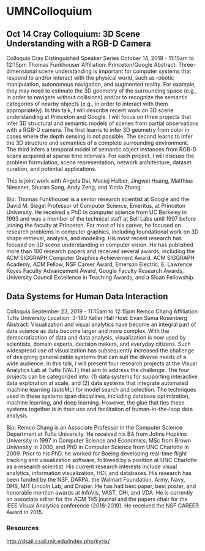 # UMNColloquium

## Oct 14	Cray Colloquium: 3D Scene Understanding with a RGB-D Camera
Colloquia
Cray Distinguished Speaker Series
October 14, 2019 - 11:15am to 12:15pm
Thomas Funkhouser
Affiliation: 
Princeton/Google
Abstract: Three-dimensional scene understanding is important for computer systems
that respond to and/or interact with the physical world, such as robotic
manipulation, autonomous navigation, and augmented reality.  For
example, they may need to estimate the 3D geometry of the surrounding
space (e.g., in order to navigate without collisions) and/or to
recognize the semantic categories of nearby objects (e.g., in order to
interact with them appropriately).   In this talk, I will describe
recent work on 3D scene understanding at Princeton and Google.   I will
focus on three projects that infer 3D structural and semantic models of
scenes from partial observations with a RGB-D camera.   The first learns
to infer 3D geometry from color in cases where the depth sensing is not
possible.  The second learns to infer the 3D structure and semantics of
a complete surrounding environment.  The third infers a temporal model
of semantic object instances from RGB-D scans acquired at sparse time
intervals.   For each project, I will discuss the problem formulation,
scene representation, network architecture, dataset curation, and
potential applications.

This is joint work with Angela Dai, Maciej Halber, Jingwei Huang,
Matthias Niessner, Shuran Song, Andy Zeng, and Yinda Zhang.


Bio: Thomas Funkhouser is a senior research scientist at Google and the David
M. Siegel Professor of Computer Science, Emeritus, at Princeton
University.  He received a PhD in computer science from UC Berkeley in
1993 and was a member of the technical staff at Bell Labs until 1997
before joining the faculty at Princeton.  For most of his career, he
focused on research problems in computer graphics, including
foundational work on 3D shape retrieval, analysis, and modeling.   His
most recent research has focused on 3D scene understanding in computer
vision.   He has published more than 100 research papers and received
several awards, including the ACM SIGGRAPH Computer Graphics Achievement
Award, ACM SIGGRAPH Academy, ACM Fellow, NSF Career Award, Emerson
Electric, E. Lawrence Keyes Faculty Advancement Award, Google Faculty
Research Awards, University Council Excellence in Teaching Awards, and a
Sloan Fellowship.
## Data Systems for Human Data Interaction
Colloquia
September 23, 2019 - 11:15am to 12:15pm
Remco Chang
Affiliation: 
Tufts University
Location: 
3-180 Keller Hall
Host: 
Evan Suma Rosenberg
Abstract: Visualization and visual analytics have become an integral part of data science as data become larger and more complex. With the democratization of data and data analysis, visualization is now used by scientists, domain experts, decision makers, and everyday citizens. Such widespread use of visualization has subsequently increased the challenge of designing generalizable systems that can suit the diverse needs of a wide audience. In this talk, I will present four research projects at the Visual Analytics Lab at Tufts (VALT) that aim to address the challenge. The four projects can be categorized into: (1) data systems for supporting interactive data exploration at scale, and (2) data systems that integrate automated machine learning (autoML) for model search and selection. The techniques used in these systems span disciplines, including database optimization, machine learning, and deep learning. However, the glue that ties these systems together is in their use and facilitation of human-in-the-loop data analysis.
 
Bio: Remco Chang is an Associate Professor in the Computer Science Department at Tufts University. He received his BA from Johns Hopkins University in 1997 in Computer Science and Economics, MSc from Brown University in 2000, and PhD in Computer Science from UNC Charlotte in 2009. Prior to his PhD, he worked for Boeing developing real-time flight tracking and visualization software, followed by a position at UNC Charlotte as a research scientist. His current research interests include visual analytics, information visualization, HCI, and databases. His research has been funded by the NSF, DARPA, the Walmart Foundation, Army, Navy, DHS, MIT Lincoln Lab, and Draper. He has had best paper, best poster, and honorable mention awards at InfoVis, VAST, CHI, and VDA. He is currently an associate editor for the ACM TiiS journal and the papers chair for the IEEE Visual Analytics conference (2018-2019). He received the NSF CAREER Award in 2015.

### Resources
http://dsail.csail.mit.edu/index.php/kyrix/
